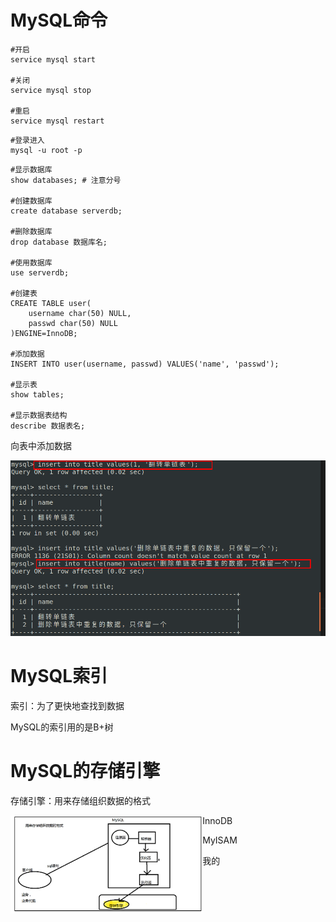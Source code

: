 # MySQL命令

```shell
#开启
service mysql start

#关闭
service mysql stop

#重启
service mysql restart
```

```shell
#登录进入
mysql -u root -p 
```

```mysql
#显示数据库
show databases; # 注意分号

#创建数据库
create database serverdb;

#删除数据库
drop database 数据库名;

#使用数据库
use serverdb;

#创建表
CREATE TABLE user(
    username char(50) NULL,
    passwd char(50) NULL
)ENGINE=InnoDB;

#添加数据
INSERT INTO user(username, passwd) VALUES('name', 'passwd');

#显示表
show tables;

#显示数据表结构
describe 数据表名;
```

向表中添加数据

![image-20210206161430580](img/MySQL.img/image-20210206161430580.png)

# MySQL索引

索引：为了更快地查找到数据

MySQL的索引用的是B+树





# MySQL的存储引擎

存储引擎：用来存储组织数据的格式

 <img align='left' src="img/MySQL.img/image-20210506174012219.png" alt="image-20210506174012219" style="zoom:30%;" />



InnoDB

MyISAM







我的